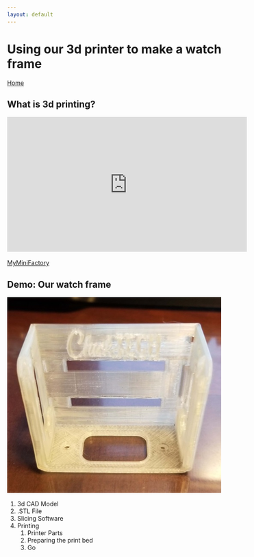 ```yaml
---
layout: default
---
```


# Using our 3d printer to make a watch frame
[Home](./)

## What is 3d printing?

<iframe width="560" height="315" src="https://www.youtube.com/embed/3LBTkLsjHGQ" frameborder="0" allowfullscreen></iframe>

[MyMiniFactory](https://www.myminifactory.com/object/3d-print-micro-bit-watch-frame-with-battery-compartment-79577)

## Demo: Our watch frame

![Watch Frame](./assets/img/watch-frame.jpg)

1. 3d CAD Model
1. .STL File
1. Slicing Software
1. Printing
    1. Printer Parts
    1. Preparing the print bed
    1. Go